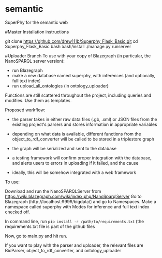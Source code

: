 # semantic
SuperPhy for the semantic web

#Master
Installation instructions

git clone https://github.com/drew111b/Superphy_Flask_Basic.git
cd Superphy_Flask_Basic
bash bash/install
./manage.py runserver


#Uploader Branch
To use with your copy of Blazegraph (in particular, the NanoSPARQL server version):

- run Blazegraph
- make a new database named superphy, with inferences (and optionally, full text index)
- run upload_all_ontologies (in ontology_uploader)

Functions are still scattered throughout the project, including queries and modifies. Use them as templates.


Proposed workflow:
- the parser takes in either raw data files (.gb, .xml) or JSON files from the existing project's parsers
    and stores information in appropriate variables
- depending on what data is available, different functions from the object_to_rdf_converter will be called
    to be stored in a triplestore graph
- the graph will be serialized and sent to the database
- a testing framework will confirm proper integration with the database, and alerts users to errors in uploading
    if it failed, and the cause

- ideally, this will be somehow integrated with a web framework


To use:

Download and run the NanoSPARQLServer from https://wiki.blazegraph.com/wiki/index.php/NanoSparqlServer
Go to Blazegraph (http://localhost:9999/bigdata/) and go to Namespaces.
Make a namespace called superphy with Modes for inference and full text index checked off.

In command line, run `pip install -r /path/to/requirements.txt` (the requirements.txt file is part of the github files

Now, go to main.py and hit run.

If you want to play with the parser and uploader, the relevant files are BioParser, object_to_rdf_converter, and
ontology_uploader
